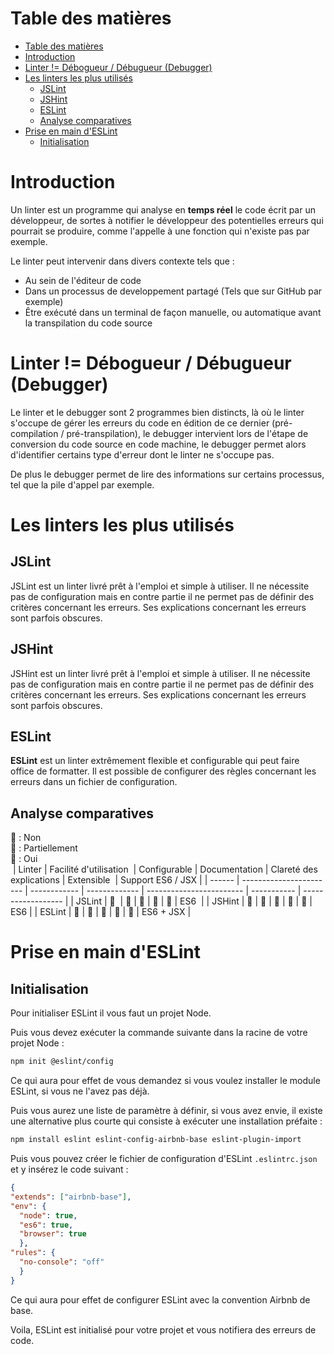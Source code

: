 # Table des matières

- [Table des matières](#table-des-matières)
- [Introduction](#introduction)
- [Linter != Débogueur / Débugueur (Debugger)](#linter--débogueur--débugueur-debugger)
- [Les linters les plus utilisés](#les-linters-les-plus-utilisés)
  - [JSLint](#jslint)
  - [JSHint](#jshint)
  - [ESLint](#eslint)
  - [Analyse comparatives](#analyse-comparatives)
- [Prise en main d'ESLint](#prise-en-main-deslint)
  - [Initialisation](#initialisation)

# Introduction

Un linter est un programme qui analyse en **temps réel** le code écrit par un développeur, de sortes à notifier le développeur des potentielles erreurs qui pourrait se produire, comme l'appelle à une fonction qui n'existe pas par exemple.

Le linter peut intervenir dans divers contexte tels que :

- Au sein de l'éditeur de code
- Dans un processus de developpement partagé (Tels que sur GitHub par exemple)
- Être exécuté dans un terminal de façon manuelle, ou automatique avant la transpilation du code source

# Linter != Débogueur / Débugueur (Debugger) 

Le linter et le debugger sont 2 programmes bien distincts, là où le linter s'occupe de gérer les erreurs du code en édition de ce dernier (pré-compilation / pré-transpilation), le debugger intervient lors de l'étape de conversion du code source en code machine, le debugger permet alors d'identifier certains type d'erreur dont le linter ne s'occupe pas.

De plus le debugger permet de lire des informations sur certains processus, tel que la pile d'appel par exemple.

# Les linters les plus utilisés

## JSLint

JSLint est un linter livré prêt à l'emploi et simple à utiliser. 
Il ne nécessite pas de configuration mais en contre partie il ne permet pas de définir des critères concernant les erreurs. 
Ses explications concernant les erreurs sont parfois obscures.

## JSHint

JSHint est un linter livré prêt à l'emploi et simple à utiliser. 
Il ne nécessite pas de configuration mais en contre partie il ne permet pas de définir des critères concernant les erreurs. 
Ses explications concernant les erreurs sont parfois obscures.

## ESLint

**ESLint** est un linter extrêmement flexible et configurable qui peut faire office de formatter. 
Il est possible de configurer des règles concernant les erreurs dans un fichier de configuration.

## Analyse comparatives

📕 : Non<br/>
📙 : Partiellement<br/>
📗 : Oui<br/>
󠀠
| Linter | Facilité d'utilisation󠀠󠀠 󠀠󠀠󠀠󠀠󠀠󠀠󠀠 | Configurable󠀠 | Documentation󠀠 | Clareté des explications󠀠 | Extensible 󠀠 | 󠀠Support ES6 / JSX |
| ------ | ----------------------- | ------------ | ------------- | ------------------------ | ----------- | ------------------ |
| JSLint | 📗                   󠀠    | 📕            | 📕             | 📙                        | 📕           | ES6    󠀠            |
| JSHint | 📙                       | 📙            | 📗             | 📙                        | 📙           | ES6                |
| ESLint | 📙                       | 📗            | 📗             | 📗                        | 📗           | ES6 + JSX          |

# Prise en main d'ESLint

## Initialisation

Pour initialiser ESLint il vous faut un projet Node.

Puis vous devez exécuter la commande suivante dans la racine de votre projet Node :

```sh
npm init @eslint/config
```

Ce qui aura pour effet de vous demandez si vous voulez installer le module ESLint, si vous ne l'avez pas déjà.

Puis vous aurez une liste de paramètre à définir, si vous avez envie, il existe une alternative plus courte qui consiste à exécuter une installation préfaite :

```sh
npm install eslint eslint-config-airbnb-base eslint-plugin-import
```

Puis vous pouvez créer le fichier de configuration d'ESLint `.eslintrc.json` et y insérez le code suivant :

```json
{  
"extends": ["airbnb-base"],  
"env": {  
  "node": true,  
  "es6": true,  
  "browser": true  
  },  
"rules": {  
  "no-console": "off"  
  }  
}  
```

Ce qui aura pour effet de configurer ESLint avec la convention Airbnb de base.

Voila, ESLint est initialisé pour votre projet et vous notifiera des erreurs de code.
